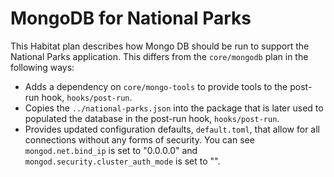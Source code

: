 # MongoDB for National Parks

This Habitat plan describes how Mongo DB should be run to support the National Parks application. This differs from the `core/mongodb` plan in the following ways:

* Adds a dependency on `core/mongo-tools` to provide tools to the post-run hook, `hooks/post-run`.
* Copies the `../national-parks.json` into the package that is later used to populated the database in the post-run hook, `hooks/post-run`.
* Provides updated configuration defaults, `default.toml`, that allow for all connections without any forms of security. You can see `mongod.net.bind_ip` is set to "0.0.0.0" and `mongod.security.cluster_auth_mode` is set to "".
